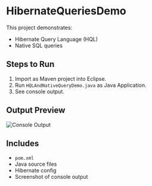 # HibernateQueriesDemo

This project demonstrates:
- Hibernate Query Language (HQL)
- Native SQL queries

## Steps to Run
1. Import as Maven project into Eclipse.
2. Run `HQLAndNativeQueryDemo.java` as Java Application.
3. See console output.

## Output Preview
![Console Output](console_output.png)

## Includes
- `pom.xml`
- Java source files
- Hibernate config
- Screenshot of console output
